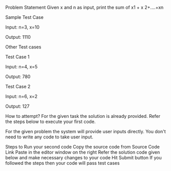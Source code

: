 Problem Statement
Given x and n as input, print the sum of x1 + x
2+....+xn

Sample Test Case

Input:
n=3, x=10

Output:
1110

Other Test cases

Test Case 1

Input:
n=4, x=5

Output:
780

Test Case 2

Input:
n=6, x=2

Output:
127

How to attempt?
For the given task the solution is already provided. Refer the steps below to execute your first code.

For the given problem the system will provide user inputs directly. You don't need to write any code to take user input.

Steps to Run your second code
Copy the source code from Source Code Link
Paste in the editor window on the right
Refer the solution code given below and make necessary changes to your code
Hit Submit button
If you followed the steps then your code will pass test cases

